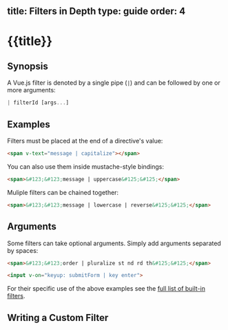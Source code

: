 title: Filters in Depth
type: guide
order: 4
---

# {{title}}

## Synopsis

A Vue.js filter is denoted by a single pipe (`|`) and can be followed by one or more arguments:

``` js
| filterId [args...]
```

## Examples

Filters must be placed at the end of a directive's value:

``` html
<span v-text="message | capitalize"></span>
```

You can also use them inside mustache-style bindings:

``` html
<span>&#123;&#123;message | uppercase&#125;&#125;</span>
```

Muliple filters can be chained together:

``` html
<span>&#123;&#123;message | lowercase | reverse&#125;&#125;</span>
```

## Arguments

Some filters can take optional arguments. Simply add arguments separated by spaces:

``` html
<span>&#123;&#123;order | pluralize st nd rd th&#125;&#125;</span>
```

``` html
<input v-on="keyup: submitForm | key enter">
```

For their specific use of the above examples see the [full list of built-in filters](/api/filters.html).

## Writing a Custom Filter